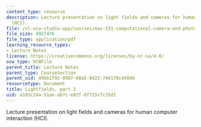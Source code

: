 ```yaml
---
content_type: resource
description: Lecture presentation on light fields and cameras for human computer interaction
  (HCI).
file: /ol-ocw-studio-app/courses/mas-531-computational-camera-and-photography-fall-2009/a103c24a51aeab7ce02f6f715c7c33d1_MITMAS_531F09_lec06.pdf
file_size: 4927476
file_type: application/pdf
learning_resource_types:
- Lecture Notes
license: https://creativecommons.org/licenses/by-nc-sa/4.0/
ocw_type: OCWFile
parent_title: Lecture Notes
parent_type: CourseSection
parent_uid: 49bb1f92-0987-68a5-8422-744178c448d9
resourcetype: Document
title: Lightfields, part 2
uid: a103c24a-51ae-ab7c-e02f-6f715c7c33d1
---
```

Lecture presentation on light fields and cameras for human computer interaction (HCI).